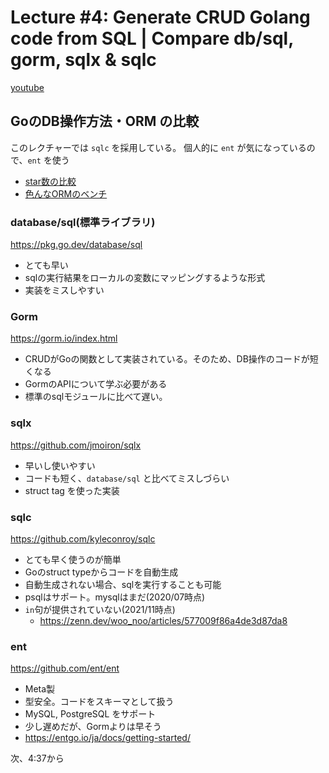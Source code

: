# Lecture #4: Generate CRUD Golang code from SQL | Compare db/sql, gorm, sqlx & sqlc

[youtube](https://www.youtube.com/watch?v=prh0hTyI1sU&list=PLy_6D98if3ULEtXtNSY_2qN21VCKgoQAE&index=5&ab_channel=TECHSCHOOL)

## GoのDB操作方法・ORM の比較

このレクチャーでは `sqlc` を採用している。
個人的に `ent` が気になっているので、`ent` を使う

- [star数の比較](https://www.githubcompare.com/ent/ent+go-gorm/gorm+jmoiron/sqlx+kyleconroy/sqlc)
- [色んなORMのベンチ](https://gist.github.com/mattn/827c271dca170e603b337fbd1764d436)

### database/sql(標準ライブラリ)

https://pkg.go.dev/database/sql

- とても早い
- sqlの実行結果をローカルの変数にマッピングするような形式
- 実装をミスしやすい

### Gorm

https://gorm.io/index.html

- CRUDがGoの関数として実装されている。そのため、DB操作のコードが短くなる
- GormのAPIについて学ぶ必要がある
- 標準のsqlモジュールに比べて遅い。

### sqlx

https://github.com/jmoiron/sqlx

- 早いし使いやすい
- コードも短く、`database/sql` と比べてミスしづらい
- struct tag を使った実装

### sqlc

https://github.com/kyleconroy/sqlc

- とても早く使うのが簡単
- Goのstruct typeからコードを自動生成
- 自動生成されない場合、sqlを実行することも可能
- psqlはサポート。mysqlはまだ(2020/07時点)
- `in`句が提供されていない(2021/11時点)
  - https://zenn.dev/woo_noo/articles/577009f86a4de3d87da8

### ent

https://github.com/ent/ent

- Meta製
- 型安全。コードをスキーマとして扱う
- MySQL, PostgreSQL をサポート
- 少し遅めだが、Gormよりは早そう
- https://entgo.io/ja/docs/getting-started/

次、4:37から
